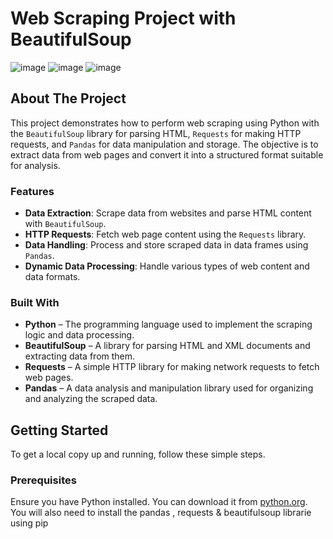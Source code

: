 # Web Scraping Project with BeautifulSoup

![image](https://github.com/user-attachments/assets/e42a4fc2-1dbf-41f7-8482-c9dadb0b1b93)
![image](https://github.com/user-attachments/assets/cf532484-8ced-4638-b605-0bfa67d05b66)
![image](https://github.com/user-attachments/assets/542817b7-87b5-49cf-8c80-07cbf0229659)


## About The Project

This project demonstrates how to perform web scraping using Python with the `BeautifulSoup` library for parsing HTML, `Requests` for making HTTP requests, and `Pandas` for data manipulation and storage. The objective is to extract data from web pages and convert it into a structured format suitable for analysis.

### Features

- **Data Extraction**: Scrape data from websites and parse HTML content with `BeautifulSoup`.
- **HTTP Requests**: Fetch web page content using the `Requests` library.
- **Data Handling**: Process and store scraped data in data frames using `Pandas`.
- **Dynamic Data Processing**: Handle various types of web content and data formats.

### Built With

* **Python** – The programming language used to implement the scraping logic and data processing.
* **BeautifulSoup** – A library for parsing HTML and XML documents and extracting data from them.
* **Requests** – A simple HTTP library for making network requests to fetch web pages.
* **Pandas** – A data analysis and manipulation library used for organizing and analyzing the scraped data.

## Getting Started

To get a local copy up and running, follow these simple steps.

### Prerequisites

Ensure you have Python installed. You can download it from [python.org](https://www.python.org/downloads/). You will also need to install the pandas , requests & beautifulsoup librarie using pip

